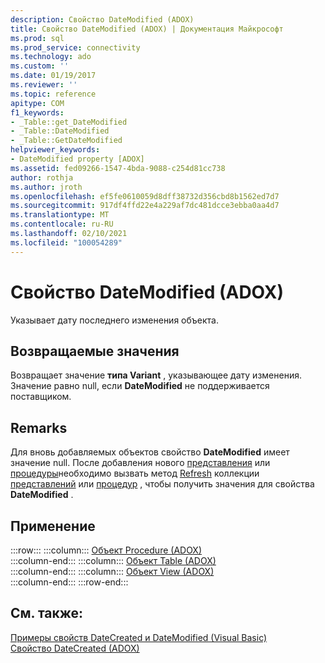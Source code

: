 ```yaml
---
description: Свойство DateModified (ADOX)
title: Свойство DateModified (ADOX) | Документация Майкрософт
ms.prod: sql
ms.prod_service: connectivity
ms.technology: ado
ms.custom: ''
ms.date: 01/19/2017
ms.reviewer: ''
ms.topic: reference
apitype: COM
f1_keywords:
- _Table::get_DateModified
- _Table::DateModified
- _Table::GetDateModified
helpviewer_keywords:
- DateModified property [ADOX]
ms.assetid: fed09266-1547-4bda-9088-c254d81cc738
author: rothja
ms.author: jroth
ms.openlocfilehash: ef5fe0610059d8dff38732d356cbd8b1562ed7d7
ms.sourcegitcommit: 917df4ffd22e4a229af7dc481dcce3ebba0aa4d7
ms.translationtype: MT
ms.contentlocale: ru-RU
ms.lasthandoff: 02/10/2021
ms.locfileid: "100054289"
---
```

# <a name="datemodified-property-adox"></a>Свойство DateModified (ADOX)
Указывает дату последнего изменения объекта.  
  
## <a name="return-values"></a>Возвращаемые значения  
 Возвращает значение **типа Variant** , указывающее дату изменения. Значение равно null, если **DateModified** не поддерживается поставщиком.  
  
## <a name="remarks"></a>Remarks  
 Для вновь добавляемых объектов свойство **DateModified** имеет значение null. После добавления нового [представления](./view-object-adox.md) или [процедуры](./procedure-object-adox.md)необходимо вызвать метод [Refresh](../ado-api/refresh-method-ado.md) коллекции [представлений](./views-collection-adox.md) или [процедур](./procedures-collection-adox.md) , чтобы получить значения для свойства **DateModified** .  
  
## <a name="applies-to"></a>Применение  

:::row:::
    :::column:::
        [Объект Procedure (ADOX)](./procedure-object-adox.md)  
    :::column-end:::
    :::column:::
        [Объект Table (ADOX)](./table-object-adox.md)  
    :::column-end:::
    :::column:::
        [Объект View (ADOX)](./view-object-adox.md)  
    :::column-end:::
:::row-end:::

## <a name="see-also"></a>См. также:  
 [Примеры свойств DateCreated и DateModified (Visual Basic)](./datecreated-and-datemodified-properties-example-vb.md)   
 [Свойство DateCreated (ADOX)](./datecreated-property-adox.md)